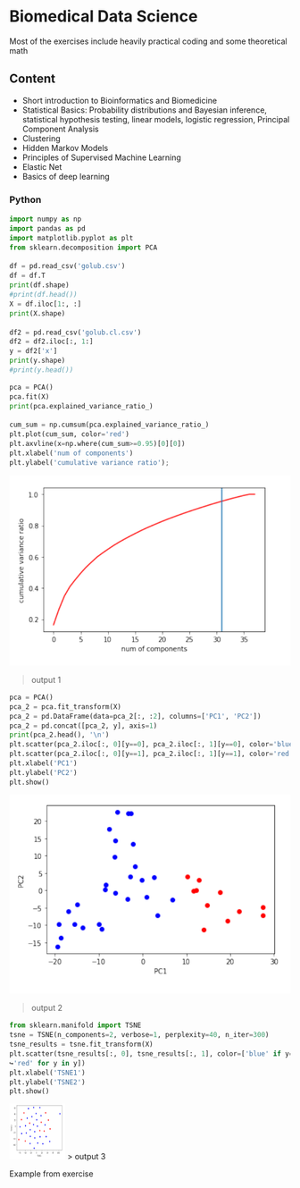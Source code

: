 # Biomedical Data Science


Most of the exercises include heavily practical coding and some theoretical math


## Content

- Short introduction to Bioinformatics and Biomedicine
- Statistical Basics: Probability distributions and Bayesian inference, statistical hypothesis testing, linear models, logistic regression, Principal Component Analysis
- Clustering
- Hidden Markov Models
- Principles of Supervised Machine Learning
- Elastic Net
- Basics of deep learning


### Python

```python
import numpy as np
import pandas as pd
import matplotlib.pyplot as plt
from sklearn.decomposition import PCA

df = pd.read_csv('golub.csv')
df = df.T
print(df.shape)
#print(df.head())
X = df.iloc[1:, :]
print(X.shape)

df2 = pd.read_csv('golub.cl.csv')
df2 = df2.iloc[:, 1:]
y = df2['x']
print(y.shape)
#print(y.head())
```

```python
pca = PCA()
pca.fit(X)
print(pca.explained_variance_ratio_)

cum_sum = np.cumsum(pca.explained_variance_ratio_)
plt.plot(cum_sum, color='red')
plt.axvline(x=np.where(cum_sum>=0.95)[0][0])
plt.xlabel('num of components')
plt.ylabel('cumulative variance ratio');
```
![alt text](https://github.com/cuneyterem8/uni_bonn_background/blob/main/biomedical_data_science_hw_only/output1.png?raw=true)

> output 1

```python
pca = PCA()
pca_2 = pca.fit_transform(X)
pca_2 = pd.DataFrame(data=pca_2[:, :2], columns=['PC1', 'PC2'])
pca_2 = pd.concat([pca_2, y], axis=1)
print(pca_2.head(), '\n')
plt.scatter(pca_2.iloc[:, 0][y==0], pca_2.iloc[:, 1][y==0], color='blue')
plt.scatter(pca_2.iloc[:, 0][y==1], pca_2.iloc[:, 1][y==1], color='red')
plt.xlabel('PC1')
plt.ylabel('PC2')
plt.show()
```
![alt text](https://github.com/cuneyterem8/uni_bonn_background/blob/main/biomedical_data_science_hw_only/output2.png?raw=true)

> output 2

```python
from sklearn.manifold import TSNE
tsne = TSNE(n_components=2, verbose=1, perplexity=40, n_iter=300)
tsne_results = tsne.fit_transform(X)
plt.scatter(tsne_results[:, 0], tsne_results[:, 1], color=['blue' if y==0 else␣
↪'red' for y in y])
plt.xlabel('TSNE1')
plt.ylabel('TSNE2')
plt.show()
```

<img src="https://github.com/cuneyterem8/uni_bonn_background/blob/main/biomedical_data_science_hw_only/output3.png?raw=true" width="100" height="100">
> output 3

Example from exercise
